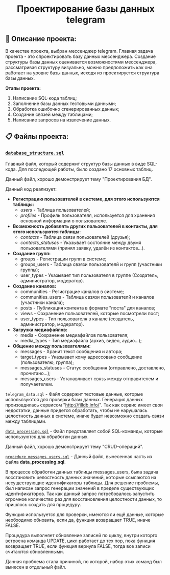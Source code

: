 <h1 align="center">Проектирование базы данных telegram</h1>

## 📝 Описание проекта:

В качестве проекта, выбран мессенджер telegram. Главная задача проекта - это спроектировать 
базу данных мессенджера. Создание структуры базы данных оценивается возможностями мессенджера, 
рассматривая структуру визуально, можно предположить как она работает на уровне базы данных,
исходя из проектируется структура базы данных.

**Этапы  проекта:**
1. Написание SQL-кода таблиц;
2. Заполнение базы данных тестовыми данными;
3. Обработка ошибочно сгенерированных данных;
4. Создание связей между таблицами;
5. Написание запросов на извлечение данных.

## 📋 Файлы проекта:

### [`database_structure.sql`](https://github.com/finloukuritsun2090/Projects-for-Resume/blob/master/database-design/database_structure.sql)
Главный файл, который содержит структур базы данных в виде SQL-кода.
Для последющей работы, было создано 17 основных таблиц.

Данный файл, хорошо демонстрирует тему "Проектирования БД".

Данный код реализует:
 * __Регистрацию пользователей в системе, для этого используются таблицы:__
   * <i>users</i> - Таблица пользователей;
   * <i>profiles</i> - Профиль пользователя, используется для хранения основной информации о пользователе.
 * __Возможность добавлять других пользователей в контакты, для этого используются таблицы:__
   * <i>contacts</i> - Таблица связи пользователей (друзья);
   * <i>contacts_statuses</i> - Указывает состояние между двумя пользователями 
   (принял заявку, удалён из контактов...).
 * __Создание групп:__
   * groups - Регистрации групп в системе;
   * groups_users - Таблица свзязи пользователй и групп (участники группы);
   * user_types - Указывает тип пользователя в группе (Создатель, администратор, модератор).
 * __Создание каналов:__
   * communities - Регистрацие каналов в системе;
   * communities_users - Таблица свзязи пользователй и каналов (участники канала);
   * posts - Публикация контента в формате "поста" для каналов;
   * views - Сохранение пользователей, которые посмотрели пост;
   * user_types - Тип пользователя в канале (создатель, администратор, модератор).
 * __Загрузка медиафайлов:__
   * media - Сохранение медиафайлов пользователя;
   * media_types - Тип медиафайла (архив, видео, аудио...);
 * __Общение между пользователями:__
   * messages - Хранит текст сообщения и автора;
   * target_types - Указывает кому адрессовано сообщение (пользователю, группа);
   * messages_statuses - Статус сообщения (отправлено, доставлено, прочитано...);
   * messages_users - Устанавливает связь между отправителем и получаетелем.
 
`telegram_data.sql` - Файл содержит тестовые данные, которые испольлзуются для проверки базы данных.
Генерация данных произовдилась сервисом "http://filldb.info/". Так как сервис имеет свои недостатки, данные 
придется обработать, чтобы не нарушалась целостность данных в системе, иначе будет невозможно создать связи 
между таблицами.

[`data_processing.sql`](https://github.com/finloukuritsun2090/Projects-for-Resume/blob/master/database-design/data_processing.sql) - Файл представляет собой SQL-команды, которые используются для обработки данных.

Данный файл, хорошо демонстрирует тему "CRUD-операций".

[`procedure_messages_users.sql`](https://github.com/finloukuritsun2090/Projects-for-Resume/blob/master/database-design/procedure_messages_users.sql) - Данный файл, вынесенная часть из файла __data_processing.sql__. 

В процессе обработки данных таблицы messages_users, была задача восстановить целостность данных значений, которые 
ссылаются на несуществующие идентификаторы таблицы. Для решение проблемы, был написан запрос генерации значений 
в пределе существующих идентификаторов. Так как данный запрос потребовалось запустить огромное количество раз для 
восстановления целостности данных, то пришлось создать для процедуру.

Функция используется для проверки, имеются ли ещё данные, которые необходимо обновить, если да, функция возвращает TRUE,
иначе FALSE.

Процедура выполняет обновление записей по циклу, внутри которго встроена команда UPDATE, цикл работает до тех пор, 
пока функция возвращает TRUE, если функция вернула FALSE, тогда все записи считаются обновленными.

Данная проблема стала причиной, по которой, набор этих команд был вынесен в отдельный файл.
